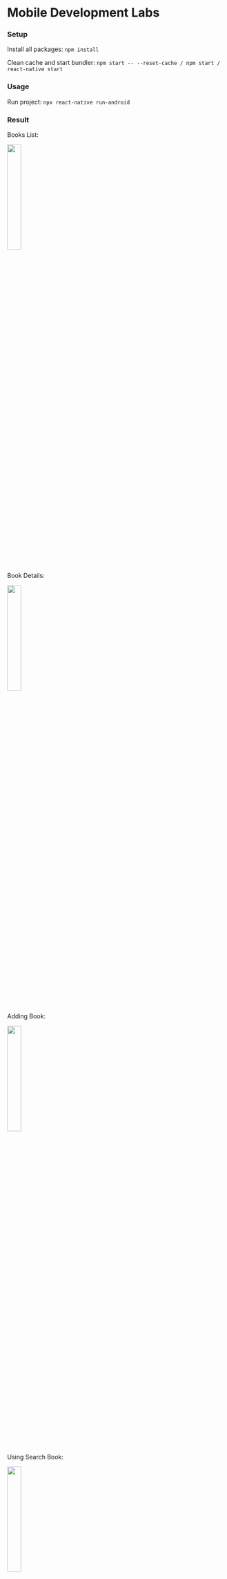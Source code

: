 # Mobile Development Labs

### Setup

Install all packages:
`npm install`

Clean cache and start bundler:
`npm start -- --reset-cache / npm start / react-native start `

### Usage

Run project:
`npx react-native run-android`

### Result

Books List:

<img src="https://i.imgur.com/vFSwi4M.png" height="25%" width="25%">

Book Details:

<img src="https://i.imgur.com/rggq3sq.png" height="25%" width="25%">

Adding Book:

<img src="https://i.imgur.com/bmR3eO2.png" height="25%" width="25%">

Using Search Book:

<img src="https://i.imgur.com/iQ8XFHY.png" height="25%" width="25%">

Deleting Book:

<img src="https://i.imgur.com/UGRuipu.png" height="25%" width="25%">
